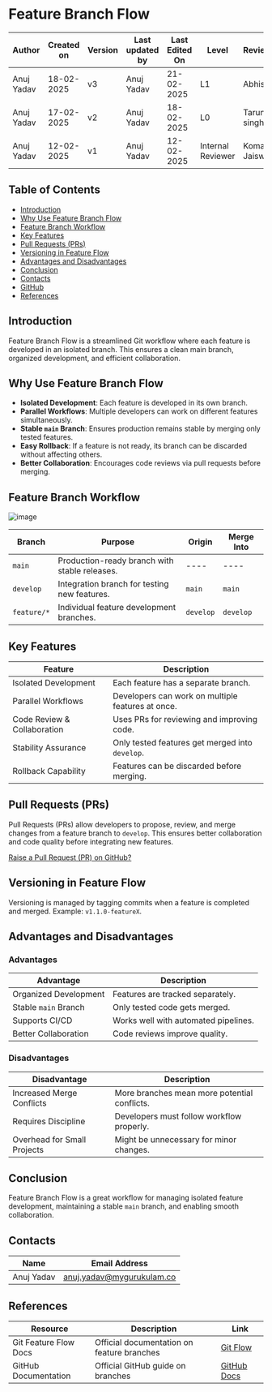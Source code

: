# Feature Branch Flow

| **Author** | **Created on** | **Version** | **Last updated by**|**Last Edited On**|**Level** |**Reviewer** |
|------------|---------------------------|-------------|----------------|-----|-------------|-------------|
| Anuj Yadav|   18-02-2025             | v3          |Anuj Yadav   |21-02-2025    | L1 |  Abhishek |
| Anuj Yadav|   17-02-2025             | v2          | Anuj Yadav  |18-02-2025    |  L0 | Tarun singh | 
| Anuj Yadav|   12-02-2025             | v1          | Anuj Yadav  |12-02-2025    |  Internal Reviewer | Komal Jaiswal |

## Table of Contents

- [Introduction](#introduction)
- [Why Use Feature Branch Flow](#why-use-feature-branch-flow)
- [Feature Branch Workflow](#feature-branch-workflow)
- [Key Features](#key-features)
- [Pull Requests (PRs)](#pull-requests-prs)
- [Versioning in Feature Flow](#versioning-in-feature-flow)
- [Advantages and Disadvantages](#advantages-and-disadvantages)
- [Conclusion](#conclusion)
- [Contacts](#contacts)
- [GitHub](#github)
- [References](#references)

## Introduction
Feature Branch Flow is a streamlined Git workflow where each feature is developed in an isolated branch. This ensures a clean main branch, organized development, and efficient collaboration.

## Why Use Feature Branch Flow

- **Isolated Development**: Each feature is developed in its own branch.
- **Parallel Workflows**: Multiple developers can work on different features simultaneously.
- **Stable `main` Branch**: Ensures production remains stable by merging only tested features.
- **Easy Rollback**: If a feature is not ready, its branch can be discarded without affecting others.
- **Better Collaboration**: Encourages code reviews via pull requests before merging.

## Feature Branch Workflow

![image](https://github.com/user-attachments/assets/aabfbe92-82e9-496f-8e54-7b1ef6d1984f)


| **Branch**      | **Purpose**                                              | **Origin** | **Merge Into** |
|---------------|--------------------------------------------------|------------|--------------|
| `main`       | Production-ready branch with stable releases.   | ----       | ----         |
| `develop`    | Integration branch for testing new features.     | `main`     | `main`       |
| `feature/*`  | Individual feature development branches.         | `develop`  | `develop`    |



## Key Features

| **Feature**                | **Description**                                      |
|---------------------------|--------------------------------------------------|
| Isolated Development      | Each feature has a separate branch.               |
| Parallel Workflows        | Developers can work on multiple features at once. |
| Code Review & Collaboration | Uses PRs for reviewing and improving code.       |
| Stability Assurance       | Only tested features get merged into `develop`.    |
| Rollback Capability      | Features can be discarded before merging.         |

## Pull Requests (PRs)
Pull Requests (PRs) allow developers to propose, review, and merge changes from a feature branch to `develop`. This ensures better collaboration and code quality before integrating new features.

[ Raise a Pull Request (PR) on GitHub?](https://github.com/snaatak-Zero-Downtime-Crew/Documentation/tree/Aayush-SCRUM-34/VCS/Pull%20Request/POC)

## Versioning in Feature Flow
Versioning is managed by tagging commits when a feature is completed and merged. Example: `v1.1.0-featureX`.

## Advantages and Disadvantages

### Advantages

| **Advantage**             | **Description**                                  |
|---------------------------|------------------------------------------------|
| Organized Development    | Features are tracked separately.                |
| Stable `main` Branch     | Only tested code gets merged.                    |
| Supports CI/CD           | Works well with automated pipelines.            |
| Better Collaboration     | Code reviews improve quality.                   |

### Disadvantages

| **Disadvantage**          | **Description**                                  |
|---------------------------|------------------------------------------------|
| Increased Merge Conflicts | More branches mean more potential conflicts.   |
| Requires Discipline      | Developers must follow workflow properly.       |
| Overhead for Small Projects | Might be unnecessary for minor changes.       |

## Conclusion
Feature Branch Flow is a great workflow for managing isolated feature development, maintaining a stable `main` branch, and enabling smooth collaboration.

## Contacts

| **Name**    | **Email Address**                 |
|------------|----------------------------------|
| Anuj Yadav | anuj.yadav@mygurukulam.co       |


## References

| **Resource**           | **Description**                      | **Link**  |
|------------------------|------------------------------------|---------|
| Git Feature Flow Docs  | Official documentation on feature branches | [Git Flow](https://nvie.com/posts/a-successful-git-branching-model/) |
| GitHub Documentation   | Official GitHub guide on branches  | [GitHub Docs](https://docs.github.com/en/github) |
